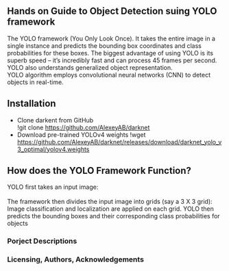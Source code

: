 ## Hands on Guide to Object Detection suing YOLO framework
The YOLO framework (You Only Look Once).
It takes the entire image in a single instance and predicts the bounding box coordinates and class probabilities for these boxes. The biggest advantage of using YOLO is its superb speed – it’s incredibly fast and can process 45 frames per second. YOLO also understands generalized object representation.
<br>
YOLO algorithm employs convolutional neural networks (CNN) to detect objects in real-time. 

## Installation
- Clone darkent from GitHub </br>
!git clone https://github.com/AlexeyAB/darknet
- Download pre-trained YOLOv4 weights
!wget https://github.com/AlexeyAB/darknet/releases/download/darknet_yolo_v3_optimal/yolov4.weights

## How does the YOLO Framework Function?
YOLO first takes an input image:<br>
<br>
The framework then divides the input image into grids (say a 3 X 3 grid):<br>
Image classification and localization are applied on each grid. YOLO then predicts the bounding boxes and their corresponding class probabilities for objects
### Porject Descriptions 

### Licensing, Authors, Acknowledgements


